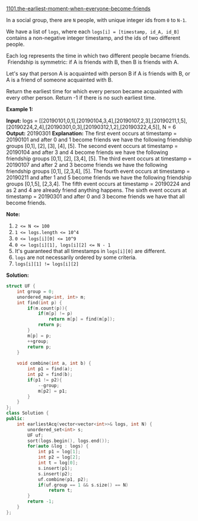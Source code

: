 [1101.the-earliest-moment-when-everyone-become-friends](https://leetcode.com/problems/the-earliest-moment-when-everyone-become-friends/)  

In a social group, there are `N` people, with unique integer ids from `0` to `N-1`.

We have a list of `logs`, where each `logs[i] = [timestamp, id_A, id_B]` contains a non-negative integer timestamp, and the ids of two different people.

Each log represents the time in which two different people became friends.  Friendship is symmetric: if A is friends with B, then B is friends with A.

Let's say that person A is acquainted with person B if A is friends with B, or A is a friend of someone acquainted with B.

Return the earliest time for which every person became acquainted with every other person. Return -1 if there is no such earliest time.

**Example 1:**

**Input:** logs = \[\[20190101,0,1\],\[20190104,3,4\],\[20190107,2,3\],\[20190211,1,5\],\[20190224,2,4\],\[20190301,0,3\],\[20190312,1,2\],\[20190322,4,5\]\], N = 6
**Output:** 20190301
**Explanation:** 
The first event occurs at timestamp = 20190101 and after 0 and 1 become friends we have the following friendship groups \[0,1\], \[2\], \[3\], \[4\], \[5\].
The second event occurs at timestamp = 20190104 and after 3 and 4 become friends we have the following friendship groups \[0,1\], \[2\], \[3,4\], \[5\].
The third event occurs at timestamp = 20190107 and after 2 and 3 become friends we have the following friendship groups \[0,1\], \[2,3,4\], \[5\].
The fourth event occurs at timestamp = 20190211 and after 1 and 5 become friends we have the following friendship groups \[0,1,5\], \[2,3,4\].
The fifth event occurs at timestamp = 20190224 and as 2 and 4 are already friend anything happens.
The sixth event occurs at timestamp = 20190301 and after 0 and 3 become friends we have that all become friends.

**Note:**

1.  `2 <= N <= 100`
2.  `1 <= logs.length <= 10^4`
3.  `0 <= logs[i][0] <= 10^9`
4.  `0 <= logs[i][1], logs[i][2] <= N - 1`
5.  It's guaranteed that all timestamps in `logs[i][0]` are different.
6.  `logs` are not necessarily ordered by some criteria.
7.  `logs[i][1] != logs[i][2]`  



**Solution:**  

```cpp
struct UF {
    int group = 0;
    unordered_map<int, int> m;
    int find(int p) {
        if(m.count(p)){
            if(m[p] != p)
                return m[p] = find(m[p]);
            return p;
        }
        m[p] = p;
        ++group;
        return p;
    }
    
    void combine(int a, int b) {
        int p1 = find(a);
        int p2 = find(b);
        if(p1 != p2){
            --group;
            m[p2] = p1;
        }
    }
};
class Solution {
public:
    int earliestAcq(vector<vector<int>>& logs, int N) {
        unordered_set<int> s;
        UF uf;
        sort(logs.begin(), logs.end());
        for(auto &log : logs) {
            int p1 = log[1];
            int p2 = log[2];
            int t = log[0];
            s.insert(p1);
            s.insert(p2);
            uf.combine(p1, p2);
            if(uf.group == 1 && s.size() == N)
                return t;
        }
        return -1;
    }
};
```
      